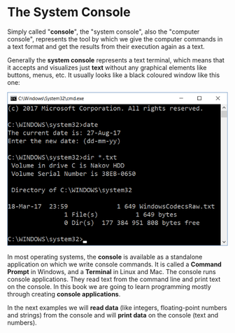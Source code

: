 # The System Console

Simply called "**console**", the "system console", also the "computer console", represents the tool by which we give the computer commands in a text format and get the results from their execution again as a text.

Generally the **system console** represents a text terminal, which means that it accepts and visualizes just **text** without any graphical elements like buttons, menus, etc. It usually looks like a black coloured window like this one:

![](/assets/chapter-2-images/00.Console-example.png)

In most operating systems, the **console** is available as a standalone application on which we write console commands. It is called a **Command Prompt** in Windows, and a **Terminal** in Linux and Mac. The console runs console applications. They read text from the command line and print text on the console. In this book we are going to learn programming mostly through creating **console applications**.

In the next examples we will **read data** \(like integers, floating-point numbers and strings\) from the console and will **print data** on the console \(text and numbers\).

